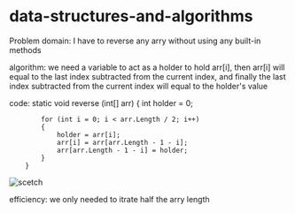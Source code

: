 # data-structures-and-algorithms

Problem domain: I have to reverse any arry without using any built-in methods

algorithm: we need a variable to act as a holder to hold arr[i], then arr[i] will 
equal to the last index subtracted from the current index, and finally the last index 
subtracted from the current index will equal to the holder's value

code: 
static void reverse (int[] arr)
        {
            int holder = 0;
  
            for (int i = 0; i < arr.Length / 2; i++)
            {
                holder = arr[i];
                arr[i] = arr[arr.Length - 1 - i];
                arr[arr.Length - 1 - i] = holder;
            }
        }

 ![scetch](../reverse-arry.png)

 efficiency: we only needed to itrate half the arry length

